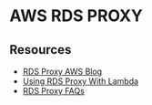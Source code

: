# AWS RDS PROXY

## Resources

- [RDS Proxy AWS Blog](https://aws.amazon.com/blogs/aws/amazon-rds-proxy-now-generally-available/)
- [Using RDS Proxy With Lambda](https://aws.amazon.com/blogs/compute/using-amazon-rds-proxy-with-aws-lambda/)
- [RDS Proxy FAQs](https://aws.amazon.com/rds/proxy/faqs/?nc=sn&loc=4)
